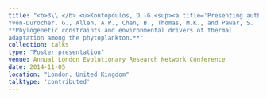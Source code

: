 ```yaml
---
title: "<b>3\\.</b> <u>Kontopoulos, D.-G.<sup><a title='Presenting author'>†</a></sup></u>, 
Yvon-Durocher, G., Allen, A.P., Chen, B., Thomas, M.K., and Pawar, S. 
**Phylogenetic constraints and environmental drivers of thermal 
adaptation among the phytoplankton.**"
collection: talks
type: "Poster presentation"
venue: Annual London Evolutionary Research Network Conference
date: 2014-11-05
location: "London, United Kingdom"
talktype: 'contributed'
---
```

